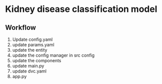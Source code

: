 # Kidney disease classification model

## Workflow

1. Update config.yaml
2. update params.yaml
3. update the entity
4. update the config manager in src config
5. update the components
6. update main.py
7. update dvc.yaml
8. app.py
